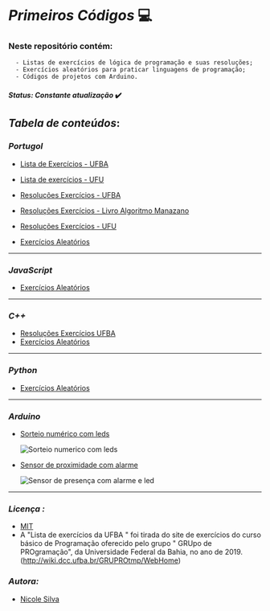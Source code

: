 # _Primeiros Códigos_ :computer:

### Neste repositório contém:

      - Listas de exercícios de lógica de programação e suas resoluções;
      - Exercícios aleatórios para praticar linguagens de programação;
      - Códigos de projetos com Arduino.

#### _Status: Constante atualização_ :heavy_check_mark:

## _Tabela de conteúdos_: 

### _Portugol_

   * [Lista de Exercícios - UFBA](https://github.com/Nicolesilvaa/Primeiros.Codigos/tree/master/ListasExercicios/ListaExerciciosUFBA)
   * [Lista de exercícios - UFU](https://github.com/Nicolesilvaa/Primeiros.Codigos/tree/master/ListasExercicios/ListaExerciciosUFU)
   * [Resoluções Exercícios - UFBA ](https://github.com/Nicolesilvaa/Primeiros.Codigos/tree/master/Portugol/Resolu%C3%A7%C3%A3oExerciciosUFBA)
    
   * [Resoluções Exercícios - Livro Algoritmo Manazano](https://github.com/Nicolesilvaa/Primeiros.Codigos/tree/master/Portugol/ResolucaoEx.Algoritmos.Manzano)
   * [Resoluções Exercícios - UFU ](https://github.com/Nicolesilvaa/Primeiros.Codigos/tree/master/Portugol/ResolucaoExerciciosUFU)
   * [Exercícios Aleatórios](https://github.com/Nicolesilvaa/Primeiros.Codigos/tree/master/Portugol/Aleatorios)

***
### _JavaScript_

* [Exercícios Aleatórios](https://github.com/Nicolesilvaa/Primeiros.Codigos/tree/master/JavaScript)

***
### _C++_

* [Resoluções Exercícios UFBA](https://github.com/Nicolesilvaa/Primeiros.Codigos/tree/master/C%2B%2B/ResolucaoExerciciosUFBA)
* [Exercícios Aleatórios](https://github.com/Nicolesilvaa/Primeiros.Codigos/tree/master/C%2B%2B/Aleatorios)

***
### _Python_

* [Exercícios Aleatórios](https://github.com/Nicolesilvaa/Primeiros.Codigos/tree/master/Python)

***
### _Arduino_
* [Sorteio numérico com leds](https://github.com/Nicolesilvaa/Primeiros.Codigos/blob/master/Arduino/Sorteio_numerico_com_led.cpp)

  ![Sorteio numerico com leds](https://user-images.githubusercontent.com/68083480/207425220-4f617d73-3390-4329-894d-cc1bc641f4a8.png)

* [Sensor de proximidade com alarme](https://github.com/Nicolesilvaa/Primeiros.Codigos/blob/master/Arduino/sensor_de_proximidade_alarme1.cpp)

  ![Sensor de presença com alarme e led](https://user-images.githubusercontent.com/68083480/207425864-b15db46b-95d7-4036-946d-64bdfeaebe3c.png)


***
### _Licença :_
- [MIT]( https://github.com/Nicolesilvaa/Programming-Material/blob/master/LICENSE)
- A "Lista de exercícios da UFBA " foi tirada do site de exercícios do curso básico de Programação oferecido pelo  grupo " GRUpo de PROgramação", da Universidade Federal da Bahia, no ano de 2019.(http://wiki.dcc.ufba.br/GRUPROtmp/WebHome)

### _Autora:_ 

 - [Nicole Silva ](https://github.com/Nicolesilvaa/)
  
  
 


